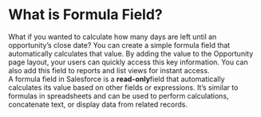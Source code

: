 # What is Formula Field?
What if you wanted to calculate how many days are left until an opportunity’s close date? You can create a simple formula field that automatically calculates that value. By adding the value to the Opportunity page layout, your users can quickly access this key information. You can also add this field to reports and list views for instant access.<br>
A formula field in Salesforce is a **read-only**field that automatically calculates its value based on other fields or expressions. It’s similar to formulas in spreadsheets and can be used to perform calculations, concatenate text, or display data from related records.